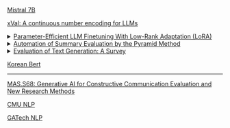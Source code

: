 [Mistral 7B](https://mistral.ai/news/announcing-mistral-7b/)

[xVal: A continuous number encoding for LLMs](https://polymathic-ai.org/blog/xval/)

<details>
  <summary>
    <a href='https://lightning.ai/pages/community/tutorial/lora-llm/'>Parameter-Efficient LLM Finetuning With Low-Rank Adaptation (LoRA)</a>
  </summary>

  <p>finetuning a relatively large model such as LLaMA can be done in a few hours on a single GPU using LoRA</p>
</details>


<details>
  <summary>
    <a href=''>Automation of Summary Evaluation by the Pyramid Method</a>
  </summary>

  <p>There are O(n^2) + possible
  such sets for sentences of words; to avoid exponen-
  tial runtime, we use a two-dimensional dynamic pro-
  graming algorithm, which selects the best contributor
  set for each span of words between the ith and jth
  words of a sentence, eventually producing a preferred
  covering for the entire sentence.</p>
  
  <p>The difference
  in correlation between the automatic Pyramid and the
  ROUGE scores is statistically significant (p 0.05)
  for all cases except the Pearson correlation between
  the automatic Pyramid (0.942) and ROUGE-1 recall
  score (0.805), which is not statistically significant (p
  = 0.129). We expect that more data will allow us to es-
  tablish statistical significance for the remaining com-
  parison as well.</p>

  <p>Note that for ROUGE, as for our automatic evalu-
  ation, unigrams performs best, followed by the skip
  bigrams/unigrams combination, followed by the bi-
  grams. The differences among the ROUGE scores are
  considerable.</p>
  
</details>


<details>
  <summary>
    <a href=''>Evaluation of Text Generation: A Survey</a>
  </summary>

  <p>The Bilingual Evaluation Understudy (bleu) is one of the first metrics used to
measure the similarity between two sentences (Papineni et al., 2002). Originally proposed
for machine translation, it compares a candidate translation of text to one or more reference
translations. bleu is a weighted geometric mean of n-gram precision scores.</p>
  
  <p>Caccia et al. (2018) found that generated text with perfect bleu
scores was often grammatically correct but lacked semantic or global coherence, concluding
that the generated text has poor information content.</p>

  <p>In Graham (2015), it was concluded that bleu achieves strongest correlation with
human assessment, but does not significantly outperform the best-performing rouge vari-
ant. A more recent study has demonstrated that n-gram matching scores such as bleu can
be an insufficient and potentially less accurate metric for unsupervised language generation
(Semeniuta et al., 2019).</p>

<p>Recall-Oriented Understudy for Gisting Evaluation (rouge) (Lin, 2004) is a set
of metrics for evaluating automatic summarization of long texts consisting of multiple sen-
tences or paragraphs.
</p>

<p>rouge-l measures the longest matching sequence
of words using longest common sub-sequence (LCS); rouge-s (less commonly used) mea-
sures skip-bigram15 -based co-occurrence statistics; rouge-su (less commonly used) mea-
sures skip-bigram and unigram-based co-occurrence statistics.</p>

<p>Type-Token Ratio (ttr) is a measure of lexical diversity (Richards, 1987), mostly used
in linguistics to determine the richness of a writer’s or speaker’s vocabulary. It is computed
as the number of unique words (types) divided by the total number of words (tokens) in a
given segment of language.</p>

<p>The pyramid metric relies on manual human labeling effort, which makes it difficult
to automate. peak: Pyramid Evaluation via Automated Knowledge Extraction (Yang
et al., 2016) was presented as a fully automated variant of pyramid model, which can
automatically assign the pyramid weights and was shown to correlate well with human
judgments.</p>
  
</details>

[Korean Bert](https://paperswithcode.com/paper/kr-bert-a-small-scale-korean-specific)


---

[MAS.S68: Generative AI for Constructive Communication Evaluation and New Research Methods](https://ai4comm.media.mit.edu/index.html)

[CMU NLP](http://demo.ark.cs.cmu.edu/NLP/)

[GATech NLP](https://www.cc.gatech.edu/classes/AY2020/cs7650\_spring/)



